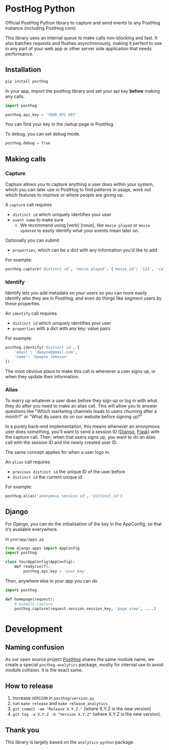# PostHog Python

Official PostHog Python library to capture and send events to any PostHog instance (including PostHog.com).

This library uses an internal queue to make calls non-blocking and fast. It also batches requests and flushes asynchronously, making it perfect to use in any part of your web app or other server side application that needs performance.

## Installation 

```bash
pip install posthog
```

In your app, import the posthog library and set your api key **before** making any calls.

```python
import posthog

posthog.api_key = 'YOUR API KEY'
```

You can find your key in the /setup page in PostHog.

To debug, you can set debug mode.
```python
posthog.debug = True
```

## Making calls

### Capture

Capture allows you to capture anything a user does within your system, which you can later use in PostHog to find patterns in usage, work out which features to improve or where people are giving up.

A `capture` call requires
 - `distinct id` which uniquely identifies your user
 - `event name` to make sure 
   - We recommend using [verb] [noun], like `movie played` or `movie updated` to easily identify what your events mean later on.

Optionally you can submit
- `properties`, which can be a dict with any information you'd like to add

For example:
```python
posthog.capture('distinct id', 'movie played', {'movie_id': '123', 'category': 'romcom'})
```

### Identify
Identify lets you add metadata on your users so you can more easily identify who they are in PostHog, and even do things like segment users by these properties.

An `identify` call requires
- `distinct id` which uniquely identifies your user
- `properties` with a dict with any key: value pairs 

For example:
```python
posthog.identify('distinct id', {
    'email': 'dwayne@gmail.com',
    'name': 'Dwayne Johnson'
})
```

The most obvious place to make this call is whenever a user signs up, or when they update their information.

### Alias

To marry up whatever a user does before they sign up or log in with what they do after you need to make an alias call. This will allow you to answer questions like "Which marketing channels leads to users churning after a month?" or "What do users do on our website before signing up?"

In a purely back-end implementation, this means whenever an anonymous user does something, you'll want to send a session ID ([Django](https://stackoverflow.com/questions/526179/in-django-how-can-i-find-out-the-request-session-sessionid-and-use-it-as-a-vari), [Flask](https://stackoverflow.com/questions/15156132/flask-login-how-to-get-session-id)) with the capture call. Then, when that users signs up, you want to do an alias call with the session ID and the newly created user ID.

The same concept applies for when a user logs in.

An `alias` call requires
- `previous distinct id` the unique ID of the user before
- `distinct id` the current unique id

For example:
```python
posthog.alias('anonymous session id', 'distinct id')
```

## Django

For Django, you can do the initialisation of the key in the AppConfig, so that it's available everywhere.

in `yourapp/apps.py`
```python
from django.apps import AppConfig
import posthog

class YourAppConfig(AppConfig):
    def ready(self):
        posthog.api_key = 'your key'
```

Then, anywhere else in your app you can do
```python
import posthog

def homepage(request):
    # example capture
    posthog.capture(request.session.session_key, 'page view', ....)
```

# Development

## Naming confusion

As our open source project [PostHog](https://github.com/PostHog/posthog) shares the same module name, we create a special `posthog-analytics` package, mostly for internal use to avoid module collision. It is the exact same.

## How to release
1. Increase `VERSION` in `posthog/version.py`
2. run `make release` and `make release_analytics`
3. `git commit -am "Release X.Y.Z."` (where X.Y.Z is the new version)
4. `git tag -a X.Y.Z -m "Version X.Y.Z"` (where X.Y.Z is the new version).

## Thank you

This library is largely based on the `analytics-python` package.
